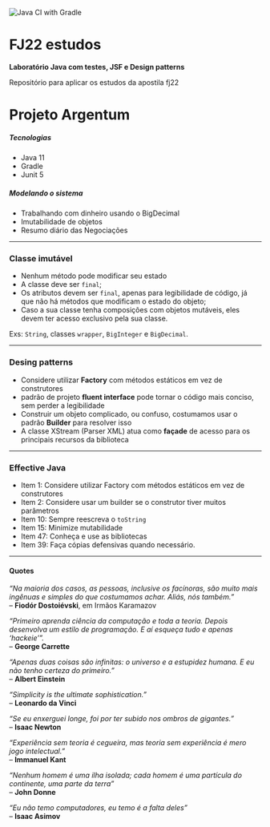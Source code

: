 ![Java CI with Gradle](https://github.com/laercioferracini/fj22/workflows/Java%20CI%20with%20Gradle/badge.svg?branch=master)

# FJ22 estudos 

**Laboratório Java com testes, JSF e Design patterns**

Repositório para aplicar os estudos da apostila fj22  



# Projeto Argentum  

##### Tecnologias
* Java 11
* Gradle
* Junit 5

##### Modelando o sistema
* Trabalhando com dinheiro usando o BigDecimal  
* Imutabilidade de objetos
* Resumo diário das Negociações
  
---
### Classe imutável  
* Nenhum método pode modificar seu estado  
* A classe deve ser ```final```;  
* Os atributos devem ser ```final```, apenas para legibilidade de código, já que não há métodos que modificam o estado do objeto;  
* Caso a sua classe tenha composições com objetos mutáveis, eles devem ter acesso exclusivo pela sua classe.  

Exs: ```String```, classes ```wrapper```, ```BigInteger``` e ```BigDecimal```.  

---
### Desing patterns  
* Considere utilizar **Factory** com métodos estáticos em vez de construtores
* padrão de projeto **fluent interface** pode tornar o código mais conciso, sem perder a legibilidade  
* Construir um objeto complicado, ou confuso, costumamos usar o padrão **Builder** para resolver isso  
* A classe XStream (Parser XML) atua como **façade** de acesso para os principais recursos da biblioteca  

---
### **Effective Java**
* Item 1: Considere utilizar Factory com métodos estáticos em vez de construtores
* Item 2: Considere usar um builder se o construtor tiver muitos parâmetros
* Item 10: Sempre reescreva o ```toString```
* Item 15: Minimize mutabilidade
* Item 47: Conheça e use as bibliotecas
* Item 39: Faça cópias defensivas quando necessário.

---
#### Quotes
*“Na maioria dos casos, as pessoas, inclusive os facínoras, são muito mais ingênuas e simples do que
 costumamos achar. Aliás, nós também.”*  
– **Fiodór Dostoiévski**, em Irmãos Karamazov

*“Primeiro aprenda ciência da computação e toda a teoria. Depois desenvolva um estilo de programação. E aí
esqueça tudo e apenas ‘hackeie’”.*  
– **George Carrette**

*“Apenas duas coisas são infinitas: o universo e a estupidez humana. E eu não tenho certeza do primeiro.”*  
– **Albert Einstein**
 
*“Simplicity is the ultimate sophistication.”*  
–  **Leonardo da Vinci**

*“Se eu enxerguei longe, foi por ter subido nos ombros de gigantes.”*  
– **Isaac Newton**

*“Experiência sem teoria é cegueira, mas teoria sem experiência é mero jogo intelectual.”*  
– **Immanuel Kant**

*“Nenhum homem é uma ilha isolada; cada homem é uma partícula do continente, uma parte da terra”*  
 – **John Donne**

*“Eu não temo computadores, eu temo é a falta deles”*  
 – **Isaac Asimov**
 